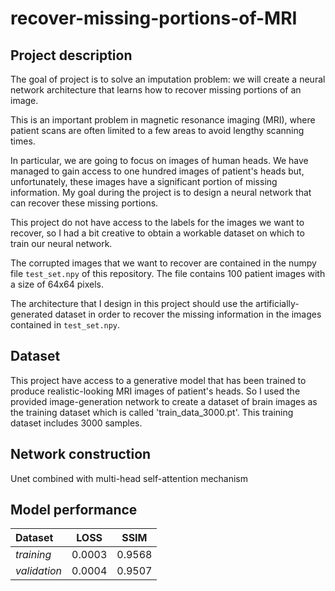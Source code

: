 # recover-missing-portions-of-MRI
## Project description

The goal of project is to solve an imputation problem: we will create a neural network architecture that learns how to recover missing portions of an image.

This is an important problem in magnetic resonance imaging (MRI), where patient scans are often limited to a few areas to avoid lengthy scanning times.

In particular, we are going to focus on images of human heads. We have managed to gain access to one hundred images of patient's heads but, unfortunately, these images have a significant portion of missing information. My goal during the project is to design a neural network that can recover these missing portions.

This project do not have access to the labels for the images we want to recover, so I had a bit creative to obtain a workable dataset on which to train our neural network.

The corrupted images that we want to recover are contained in the numpy file `test_set.npy` of this repository. The file contains 100 patient images with a size of 64x64 pixels.

The architecture that I design in this project should use the artificially-generated dataset in order to recover the missing information in the images contained in `test_set.npy`.

## Dataset
This project have access to a generative model that has been trained to produce realistic-looking MRI images of patient's heads. So I used the provided image-generation network to create a dataset of brain images as the training dataset which is called 'train_data_3000.pt'. This training dataset includes 3000 samples.

## Network construction
Unet combined with multi-head self-attention mechanism

## Model performance
| **Dataset** | **LOSS** | **SSIM** |
| :------------------ | :---: | :---: |
| *training* | 0.0003 | 0.9568 |
| *validation* | 0.0004 | 0.9507 |












